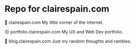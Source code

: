 <h1>Repo for clairespain.com</h1>

🎨 clairespain.com
    My little corner of the internet.

😊 portfolio.clairespain.com
    My UX and Web Dev portfolio.

📒 blog.clairespain.com
    Just my random thoughts and rambles.


